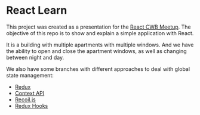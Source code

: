 # React Learn

This project was created as a presentation for the [React CWB Meetup](https://www.meetup.com/pt-BR/ReactJS-CWB/).
The objective of this repo is to show and explain a simple application with React.

It is a building with multiple apartments with multiple windows.
And we have the ability to open and close the apartment windows, as well as changing between night and day.

We also have some branches with different approaches to deal with global state management:
- [Redux](https://github.com/brunodahora/react-learn-components/tree/redux-learn)
- [Context API](https://github.com/brunodahora/react-learn-components/tree/context-api-learn)
- [Recoil.js](https://github.com/brunodahora/react-learn-components/tree/recoil-js-learn)
- [Redux Hooks](https://github.com/brunodahora/react-learn-components/tree/redux-hooks-learn)
